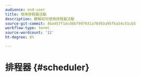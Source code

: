 ```yaml
---
audience: end-user
title: 使用排程器活動
description: 瞭解如何使用排程器活動
source-git-commit: 4ba457f1dcd8b7997931a70d93a95f6a54c51cb5
workflow-type: tm+mt
source-wordcount: '12'
ht-degree: 8%

---
```



# 排程器 {#scheduler}
